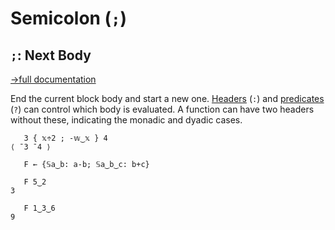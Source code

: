 # Semicolon (`;`)

## `;`: Next Body
[→full documentation](https://mlochbaum.github.io/BQN/doc/block.html#multiple-bodies)

End the current block body and start a new one. [Headers](header.md) (`:`) and [predicates](predicate.md) (`?`) can control which body is evaluated. A function can have two headers without these, indicating the monadic and dyadic cases.

```bqn
   3 { 𝕩÷2 ; -𝕨‿𝕩 } 4   
⟨ ¯3 ¯4 ⟩

   F ← {𝕊a‿b: a-b; 𝕊a‿b‿c: b+c}

   F 5‿2      
3

   F 1‿3‿6         
9
```
